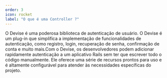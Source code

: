 ```yaml
---
order: 3
icon: rocket
label: "O que é uma Controller ?"
---
```


<!-- Ultima atualização: 24/09/2023 -->
<!-- Autor(es): Araújo -->

O Devise é uma poderosa biblioteca de autenticação de usuário. O Devise é um plug-in que simplifica a implementação de funcionalidades de autenticação, como registro, login, recuperação de senha, confirmação de conta e muito mais.Com o Devise, os desenvolvedores podem adicionar rapidamente autenticação a um aplicativo Rails sem ter que escrever todo o código manualmente. Ele oferece uma série de recursos prontos para uso e é altamente configurável para atender às necessidades específicas do projeto.